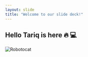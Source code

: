 ```yaml
---
layout: slide
title: "Welcome to our slide deck!"
---
```


## Hello Tariq is here :fire: :computer:

![Robotocat](https://octodex.github.com/images/Robotocat.png)

